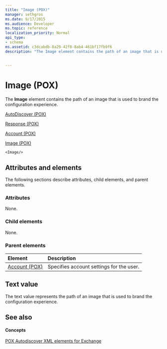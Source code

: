 ```yaml
---
title: "Image (POX)"
manager: sethgros
ms.date: 9/17/2015
ms.audience: Developer
ms.topic: reference
localization_priority: Normal
api_type:
- schema
ms.assetid: c3dcabdb-8a29-42f8-8ab4-461bf17fb9f6
description: "The Image element contains the path of an image that is used to brand the configuration experience."
 
 
---
```


# Image (POX)

The **Image** element contains the path of an image that is used to brand the configuration experience. 
  
[AutoDiscover (POX)](autodiscover-pox.md)
  
[Response (POX)](response-pox.md)
  
[Account (POX)](account-pox.md)
  
[Image (POX)](image-pox.md)
  
```
<Image/>
```

## Attributes and elements

The following sections describe attributes, child elements, and parent elements.
  
### Attributes

None.
  
### Child elements

None.
  
### Parent elements

|**Element**|**Description**|
|:-----|:-----|
|[Account (POX)](account-pox.md) <br/> |Specifies account settings for the user.  <br/> |
   
## Text value

The text value represents the path of an image that is used to brand the configuration experience.
  
## See also

#### Concepts

[POX Autodiscover XML elements for Exchange](pox-autodiscover-xml-elements-for-exchange.md)

